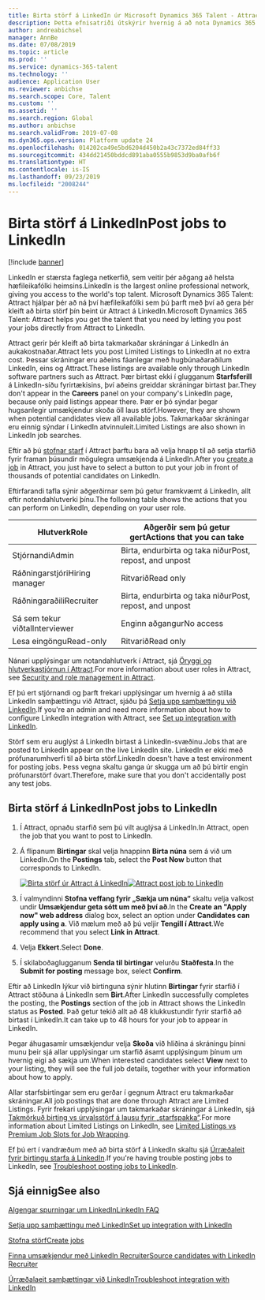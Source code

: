 ```yaml
---
title: Birta störf á LinkedIn úr Microsoft Dynamics 365 Talent - Attract
description: Þetta efnisatriði útskýrir hvernig á að nota Dynamics 365 Talent - Attract til að birta störf á LinkedIn.
author: andreabichsel
manager: AnnBe
ms.date: 07/08/2019
ms.topic: article
ms.prod: ''
ms.service: dynamics-365-talent
ms.technology: ''
audience: Application User
ms.reviewer: anbichse
ms.search.scope: Core, Talent
ms.custom: ''
ms.assetid: ''
ms.search.region: Global
ms.author: anbichse
ms.search.validFrom: 2019-07-08
ms.dyn365.ops.version: Platform update 24
ms.openlocfilehash: 014202ca49e5bd6204d450b2a43c7372ed84ff33
ms.sourcegitcommit: 434dd21450bddcd891aba0555b9853d9ba0afb6f
ms.translationtype: HT
ms.contentlocale: is-IS
ms.lasthandoff: 09/23/2019
ms.locfileid: "2008244"
---
```

# <a name="post-jobs-to-linkedin"></a><span data-ttu-id="00d13-103">Birta störf á LinkedIn</span><span class="sxs-lookup"><span data-stu-id="00d13-103">Post jobs to LinkedIn</span></span>

[!include [banner](../includes/banner.md)]

<span data-ttu-id="00d13-104">LinkedIn er stærsta faglega netkerfið, sem veitir þér aðgang að helsta hæfileikafólki heimsins.</span><span class="sxs-lookup"><span data-stu-id="00d13-104">LinkedIn is the largest online professional network, giving you access to the world's top talent.</span></span> <span data-ttu-id="00d13-105">Microsoft Dynamics 365 Talent: Attract hjálpar þér að ná því hæfileikafólki sem þú þarft með því að gera þér kleift að birta störf þín beint úr Attract á LinkedIn.</span><span class="sxs-lookup"><span data-stu-id="00d13-105">Microsoft Dynamics 365 Talent: Attract helps you get the talent that you need by letting you post your jobs directly from Attract to LinkedIn.</span></span>

<span data-ttu-id="00d13-106">Attract gerir þér kleift að birta takmarkaðar skráningar á LinkedIn án aukakostnaðar.</span><span class="sxs-lookup"><span data-stu-id="00d13-106">Attract lets you post Limited Listings to LinkedIn at no extra cost.</span></span> <span data-ttu-id="00d13-107">Þessar skráningar eru aðeins fáanlegar með hugbúnaðaraðilum LinkedIn, eins og Attract.</span><span class="sxs-lookup"><span data-stu-id="00d13-107">These listings are available only through LinkedIn software partners such as Attract.</span></span> <span data-ttu-id="00d13-108">Þær birtast ekki í glugganum **Starfsferill** á LinkedIn-síðu fyrirtækisins, því aðeins greiddar skráningar birtast þar.</span><span class="sxs-lookup"><span data-stu-id="00d13-108">They don't appear in the **Careers** panel on your company's LinkedIn page, because only paid listings appear there.</span></span> <span data-ttu-id="00d13-109">Þær er þó sýndar þegar hugsanlegir umsækjendur skoða öll laus störf.</span><span class="sxs-lookup"><span data-stu-id="00d13-109">However, they are shown when potential candidates view all available jobs.</span></span> <span data-ttu-id="00d13-110">Takmarkaðar skráningar eru einnig sýndar í LinkedIn atvinnuleit.</span><span class="sxs-lookup"><span data-stu-id="00d13-110">Limited Listings are also shown in LinkedIn job searches.</span></span>

<span data-ttu-id="00d13-111">Eftir að þú [stofnar starf](./creating-jobs-attract.md) í Attract þarftu bara að velja hnapp til að setja starfið fyrir framan þúsundir mögulegra umsækjenda á LinkedIn.</span><span class="sxs-lookup"><span data-stu-id="00d13-111">After you [create a job](./creating-jobs-attract.md) in Attract, you just have to select a button to put your job in front of thousands of potential candidates on LinkedIn.</span></span>

<span data-ttu-id="00d13-112">Eftirfarandi tafla sýnir aðgerðirnar sem þú getur framkvæmt á LinkedIn, allt eftir notendahlutverki þínu.</span><span class="sxs-lookup"><span data-stu-id="00d13-112">The following table shows the actions that you can perform on LinkedIn, depending on your user role.</span></span>

| <span data-ttu-id="00d13-113">Hlutverk</span><span class="sxs-lookup"><span data-stu-id="00d13-113">Role</span></span> | <span data-ttu-id="00d13-114">Aðgerðir sem þú getur gert</span><span class="sxs-lookup"><span data-stu-id="00d13-114">Actions that you can take</span></span> |
|---|---|
| <span data-ttu-id="00d13-115">Stjórnandi</span><span class="sxs-lookup"><span data-stu-id="00d13-115">Admin</span></span> | <span data-ttu-id="00d13-116">Birta, endurbirta og taka niður</span><span class="sxs-lookup"><span data-stu-id="00d13-116">Post, repost, and unpost</span></span> |
| <span data-ttu-id="00d13-117">Ráðningarstjóri</span><span class="sxs-lookup"><span data-stu-id="00d13-117">Hiring manager</span></span> | <span data-ttu-id="00d13-118">Ritvarið</span><span class="sxs-lookup"><span data-stu-id="00d13-118">Read only</span></span> |
| <span data-ttu-id="00d13-119">Ráðningaraðili</span><span class="sxs-lookup"><span data-stu-id="00d13-119">Recruiter</span></span> | <span data-ttu-id="00d13-120">Birta, endurbirta og taka niður</span><span class="sxs-lookup"><span data-stu-id="00d13-120">Post, repost, and unpost</span></span> |
| <span data-ttu-id="00d13-121">Sá sem tekur viðtal</span><span class="sxs-lookup"><span data-stu-id="00d13-121">Interviewer</span></span> | <span data-ttu-id="00d13-122">Enginn aðgangur</span><span class="sxs-lookup"><span data-stu-id="00d13-122">No access</span></span> |
| <span data-ttu-id="00d13-123">Lesa eingöngu</span><span class="sxs-lookup"><span data-stu-id="00d13-123">Read-only</span></span> | <span data-ttu-id="00d13-124">Ritvarið</span><span class="sxs-lookup"><span data-stu-id="00d13-124">Read only</span></span> |

<span data-ttu-id="00d13-125">Nánari upplýsingar um notandahlutverk í Attract, sjá [Öryggi og hlutverkastjórnun í Attract](./security-attract.md).</span><span class="sxs-lookup"><span data-stu-id="00d13-125">For more information about user roles in Attract, see [Security and role management in Attract](./security-attract.md).</span></span>

<span data-ttu-id="00d13-126">Ef þú ert stjórnandi og þarft frekari upplýsingar um hvernig á að stilla LinkedIn samþættingu við Attract, sjáðu þá [Setja upp samþættingu við LinkedIn](./attract-admin-linkedin.md).</span><span class="sxs-lookup"><span data-stu-id="00d13-126">If you're an admin and need more information about how to configure LinkedIn integration with Attract, see [Set up integration with LinkedIn](./attract-admin-linkedin.md).</span></span>

<span data-ttu-id="00d13-127">Störf sem eru auglýst á LinkedIn birtast á LinkedIn-svæðinu.</span><span class="sxs-lookup"><span data-stu-id="00d13-127">Jobs that are posted to LinkedIn appear on the live LinkedIn site.</span></span> <span data-ttu-id="00d13-128">LinkedIn er ekki með prófunarumhverfi til að birta störf.</span><span class="sxs-lookup"><span data-stu-id="00d13-128">LinkedIn doesn't have a test environment for posting jobs.</span></span> <span data-ttu-id="00d13-129">Þess vegna skaltu ganga úr skugga um að þú birtir engin prófunarstörf óvart.</span><span class="sxs-lookup"><span data-stu-id="00d13-129">Therefore, make sure that you don't accidentally post any test jobs.</span></span>

## <a name="post-jobs-to-linkedin"></a><span data-ttu-id="00d13-130">Birta störf á LinkedIn</span><span class="sxs-lookup"><span data-stu-id="00d13-130">Post jobs to LinkedIn</span></span>

1. <span data-ttu-id="00d13-131">Í Attract, opnaðu starfið sem þú vilt auglýsa á LinkedIn.</span><span class="sxs-lookup"><span data-stu-id="00d13-131">In Attract, open the job that you want to post to LinkedIn.</span></span>
2. <span data-ttu-id="00d13-132">Á flipanum **Birtingar** skal velja hnappinn **Birta núna** sem á við um LinkedIn.</span><span class="sxs-lookup"><span data-stu-id="00d13-132">On the **Postings** tab, select the **Post Now** button that corresponds to LinkedIn.</span></span>

    <span data-ttu-id="00d13-133">[![Birta störf úr Attract á LinkedIn](./media/attract-post-job-to-linkedin.png)](./media/attract-post-job-to-linkedin.png)</span><span class="sxs-lookup"><span data-stu-id="00d13-133">[![Attract post job to LinkedIn](./media/attract-post-job-to-linkedin.png)](./media/attract-post-job-to-linkedin.png)</span></span>

3. <span data-ttu-id="00d13-134">Í valmyndinni **Stofna veffang fyrir „Sækja um núna“** skaltu velja valkost undir **Umsækjendur geta sótt um með því að**.</span><span class="sxs-lookup"><span data-stu-id="00d13-134">In the **Create an "Apply now" web address** dialog box, select an option under **Candidates can apply using a**.</span></span> <span data-ttu-id="00d13-135">Við mælum með að þú veljir **Tengill í Attract**.</span><span class="sxs-lookup"><span data-stu-id="00d13-135">We recommend that you select **Link in Attract**.</span></span>
4. <span data-ttu-id="00d13-136">Velja **Ekkert**.</span><span class="sxs-lookup"><span data-stu-id="00d13-136">Select **Done**.</span></span>
5. <span data-ttu-id="00d13-137">Í skilaboðaglugganum **Senda til birtingar** velurðu **Staðfesta**.</span><span class="sxs-lookup"><span data-stu-id="00d13-137">In the **Submit for posting** message box, select **Confirm**.</span></span>

<span data-ttu-id="00d13-138">Eftir að LinkedIn lýkur við birtinguna sýnir hlutinn **Birtingar** fyrir starfið í Attract stöðuna á LinkedIn sem **Birt**.</span><span class="sxs-lookup"><span data-stu-id="00d13-138">After LinkedIn successfully completes the posting, the **Postings** section of the job in Attract shows the LinkedIn status as **Posted**.</span></span> <span data-ttu-id="00d13-139">Það getur tekið allt að 48 klukkustundir fyrir starfið að birtast í LinkedIn.</span><span class="sxs-lookup"><span data-stu-id="00d13-139">It can take up to 48 hours for your job to appear in LinkedIn.</span></span>

<span data-ttu-id="00d13-140">Þegar áhugasamir umsækjendur velja **Skoða** við hliðina á skráningu þinni munu þeir sjá allar upplýsingar um starfið ásamt upplýsingum þínum um hvernig eigi að sækja um.</span><span class="sxs-lookup"><span data-stu-id="00d13-140">When interested candidates select **View** next to your listing, they will see the full job details, together with your information about how to apply.</span></span>

<span data-ttu-id="00d13-141">Allar starfsbirtingar sem eru gerðar í gegnum Attract eru takmarkaðar skráningar.</span><span class="sxs-lookup"><span data-stu-id="00d13-141">All job postings that are done through Attract are Limited Listings.</span></span> <span data-ttu-id="00d13-142">Fyrir frekari upplýsingar um takmarkaðar skráningar á LinkedIn, sjá [Takmörkuð birting vs úrvalsstörf á lausu fyrir „starfspakka“](https://www.linkedin.com/help/recruiter/answer/79049).</span><span class="sxs-lookup"><span data-stu-id="00d13-142">For more information about Limited Listings on LinkedIn, see [Limited Listings vs Premium Job Slots for Job Wrapping](https://www.linkedin.com/help/recruiter/answer/79049).</span></span>

<span data-ttu-id="00d13-143">Ef þú ert í vandræðum með að birta störf á LinkedIn skaltu sjá [Úrræðaleit fyrir birtingu starfa á LinkedIn](./attract-troubleshoot-linkedin.md).</span><span class="sxs-lookup"><span data-stu-id="00d13-143">If you're having trouble posting jobs to LinkedIn, see [Troubleshoot posting jobs to LinkedIn](./attract-troubleshoot-linkedin.md).</span></span>

## <a name="see-also"></a><span data-ttu-id="00d13-144">Sjá einnig</span><span class="sxs-lookup"><span data-stu-id="00d13-144">See also</span></span>

[<span data-ttu-id="00d13-145">Algengar spurningar um LinkedIn</span><span class="sxs-lookup"><span data-stu-id="00d13-145">LinkedIn FAQ</span></span>](./attract-linkedin-faq.md)

[<span data-ttu-id="00d13-146">Setja upp samþættingu með LinkedIn</span><span class="sxs-lookup"><span data-stu-id="00d13-146">Set up integration with LinkedIn</span></span>](./attract-admin-linkedin.md)

[<span data-ttu-id="00d13-147">Stofna störf</span><span class="sxs-lookup"><span data-stu-id="00d13-147">Create jobs</span></span>](./creating-jobs-attract.md)

[<span data-ttu-id="00d13-148">Finna umsækjendur með LinkedIn Recruiter</span><span class="sxs-lookup"><span data-stu-id="00d13-148">Source candidates with LinkedIn Recruiter</span></span>](./attract-linkedin-recruiter.md)

[<span data-ttu-id="00d13-149">Úrræðalaeit samþættingar við LinkedIn</span><span class="sxs-lookup"><span data-stu-id="00d13-149">Troubleshoot integration with LinkedIn</span></span>](./attract-troubleshoot-linkedin.md)
